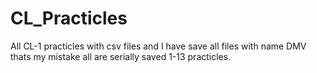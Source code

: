 # CL_Practicles
All CL-1 practicles with csv files and I have save all files with name DMV thats my mistake all are serially saved 1-13 practicles.
